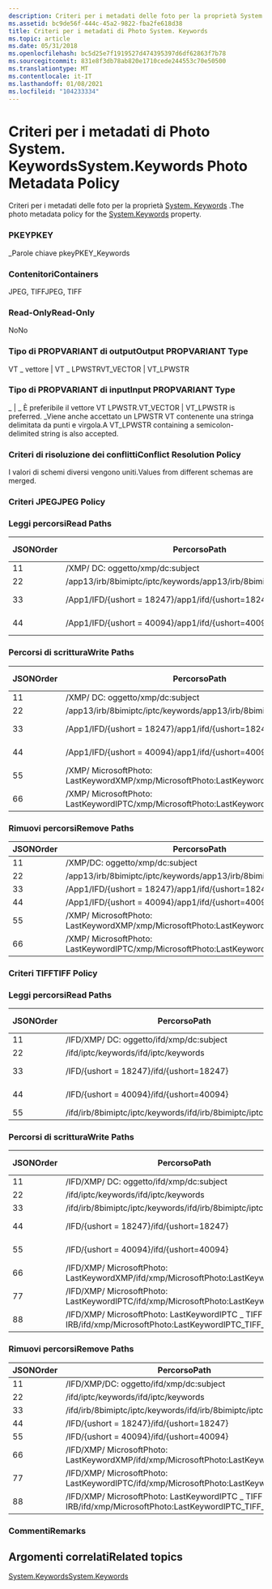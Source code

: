 ```yaml
---
description: Criteri per i metadati delle foto per la proprietà System. keywords.
ms.assetid: bc9de56f-444c-45a2-9822-fba2fe618d38
title: Criteri per i metadati di Photo System. Keywords
ms.topic: article
ms.date: 05/31/2018
ms.openlocfilehash: bc5d25e7f1919527d474395397d6df62863f7b78
ms.sourcegitcommit: 831e8f3db78ab820e1710cede244553c70e50500
ms.translationtype: MT
ms.contentlocale: it-IT
ms.lasthandoff: 01/08/2021
ms.locfileid: "104233334"
---
```

# <a name="systemkeywords-photo-metadata-policy"></a><span data-ttu-id="d3d45-103">Criteri per i metadati di Photo System. Keywords</span><span class="sxs-lookup"><span data-stu-id="d3d45-103">System.Keywords Photo Metadata Policy</span></span>

<span data-ttu-id="d3d45-104">Criteri per i metadati delle foto per la proprietà [System. Keywords](../properties/props-system-keywords.md) .</span><span class="sxs-lookup"><span data-stu-id="d3d45-104">The photo metadata policy for the [System.Keywords](../properties/props-system-keywords.md) property.</span></span>

### <a name="pkey"></a><span data-ttu-id="d3d45-105">PKEY</span><span class="sxs-lookup"><span data-stu-id="d3d45-105">PKEY</span></span>

<span data-ttu-id="d3d45-106">\_Parole chiave pkey</span><span class="sxs-lookup"><span data-stu-id="d3d45-106">PKEY\_Keywords</span></span>

### <a name="containers"></a><span data-ttu-id="d3d45-107">Contenitori</span><span class="sxs-lookup"><span data-stu-id="d3d45-107">Containers</span></span>

<span data-ttu-id="d3d45-108">JPEG, TIFF</span><span class="sxs-lookup"><span data-stu-id="d3d45-108">JPEG, TIFF</span></span>

### <a name="read-only"></a><span data-ttu-id="d3d45-109">Read-Only</span><span class="sxs-lookup"><span data-stu-id="d3d45-109">Read-Only</span></span>

<span data-ttu-id="d3d45-110">No</span><span class="sxs-lookup"><span data-stu-id="d3d45-110">No</span></span>

### <a name="output-propvariant-type"></a><span data-ttu-id="d3d45-111">Tipo di PROPVARIANT di output</span><span class="sxs-lookup"><span data-stu-id="d3d45-111">Output PROPVARIANT Type</span></span>

<span data-ttu-id="d3d45-112">VT \_ vettore \| VT \_ LPWSTR</span><span class="sxs-lookup"><span data-stu-id="d3d45-112">VT\_VECTOR \| VT\_LPWSTR</span></span>

### <a name="input-propvariant-type"></a><span data-ttu-id="d3d45-113">Tipo di PROPVARIANT di input</span><span class="sxs-lookup"><span data-stu-id="d3d45-113">Input PROPVARIANT Type</span></span>

<span data-ttu-id="d3d45-114">\_ \| \_ È preferibile il vettore VT LPWSTR.</span><span class="sxs-lookup"><span data-stu-id="d3d45-114">VT\_VECTOR \| VT\_LPWSTR is preferred.</span></span> <span data-ttu-id="d3d45-115">\_Viene anche accettato un LPWSTR VT contenente una stringa delimitata da punti e virgola.</span><span class="sxs-lookup"><span data-stu-id="d3d45-115">A VT\_LPWSTR containing a semicolon-delimited string is also accepted.</span></span>

### <a name="conflict-resolution-policy"></a><span data-ttu-id="d3d45-116">Criteri di risoluzione dei conflitti</span><span class="sxs-lookup"><span data-stu-id="d3d45-116">Conflict Resolution Policy</span></span>

<span data-ttu-id="d3d45-117">I valori di schemi diversi vengono uniti.</span><span class="sxs-lookup"><span data-stu-id="d3d45-117">Values from different schemas are merged.</span></span>

### <a name="jpeg-policy"></a><span data-ttu-id="d3d45-118">Criteri JPEG</span><span class="sxs-lookup"><span data-stu-id="d3d45-118">JPEG Policy</span></span>

### <a name="read-paths"></a><span data-ttu-id="d3d45-119">Leggi percorsi</span><span class="sxs-lookup"><span data-stu-id="d3d45-119">Read Paths</span></span>



| <span data-ttu-id="d3d45-120">JSON</span><span class="sxs-lookup"><span data-stu-id="d3d45-120">Order</span></span> | <span data-ttu-id="d3d45-121">Percorso</span><span class="sxs-lookup"><span data-stu-id="d3d45-121">Path</span></span>                              | <span data-ttu-id="d3d45-122">Formato disco</span><span class="sxs-lookup"><span data-stu-id="d3d45-122">Disk Format</span></span>    |
|-------|-----------------------------------|----------------|
| <span data-ttu-id="d3d45-123">1</span><span class="sxs-lookup"><span data-stu-id="d3d45-123">1</span></span>     | <span data-ttu-id="d3d45-124">/XMP/ <xmpbag> DC: oggetto</span><span class="sxs-lookup"><span data-stu-id="d3d45-124">/xmp/<xmpbag>dc:subject</span></span>     | <span data-ttu-id="d3d45-125">unicode</span><span class="sxs-lookup"><span data-stu-id="d3d45-125">unicode</span></span>        |
| <span data-ttu-id="d3d45-126">2</span><span class="sxs-lookup"><span data-stu-id="d3d45-126">2</span></span>     | <span data-ttu-id="d3d45-127">/app13/irb/8bimiptc/iptc/keywords</span><span class="sxs-lookup"><span data-stu-id="d3d45-127">/app13/irb/8bimiptc/iptc/keywords</span></span> |                |
| <span data-ttu-id="d3d45-128">3</span><span class="sxs-lookup"><span data-stu-id="d3d45-128">3</span></span>     | <span data-ttu-id="d3d45-129">/App1/IFD/{ushort = 18247}</span><span class="sxs-lookup"><span data-stu-id="d3d45-129">/app1/ifd/{ushort=18247}</span></span>          | <span data-ttu-id="d3d45-130">\_byte Unicode</span><span class="sxs-lookup"><span data-stu-id="d3d45-130">unicode\_bytes</span></span> |
| <span data-ttu-id="d3d45-131">4</span><span class="sxs-lookup"><span data-stu-id="d3d45-131">4</span></span>     | <span data-ttu-id="d3d45-132">/App1/IFD/{ushort = 40094}</span><span class="sxs-lookup"><span data-stu-id="d3d45-132">/app1/ifd/{ushort=40094}</span></span>          | <span data-ttu-id="d3d45-133">\_byte Unicode</span><span class="sxs-lookup"><span data-stu-id="d3d45-133">unicode\_bytes</span></span> |



 

### <a name="write-paths"></a><span data-ttu-id="d3d45-134">Percorsi di scrittura</span><span class="sxs-lookup"><span data-stu-id="d3d45-134">Write Paths</span></span>



| <span data-ttu-id="d3d45-135">JSON</span><span class="sxs-lookup"><span data-stu-id="d3d45-135">Order</span></span> | <span data-ttu-id="d3d45-136">Percorso</span><span class="sxs-lookup"><span data-stu-id="d3d45-136">Path</span></span>                                              | <span data-ttu-id="d3d45-137">Formato disco</span><span class="sxs-lookup"><span data-stu-id="d3d45-137">Disk Format</span></span>    |
|-------|---------------------------------------------------|----------------|
| <span data-ttu-id="d3d45-138">1</span><span class="sxs-lookup"><span data-stu-id="d3d45-138">1</span></span>     | <span data-ttu-id="d3d45-139">/XMP/ <xmpbag> DC: oggetto</span><span class="sxs-lookup"><span data-stu-id="d3d45-139">/xmp/<xmpbag>dc:subject</span></span>                     | <span data-ttu-id="d3d45-140">unicode</span><span class="sxs-lookup"><span data-stu-id="d3d45-140">unicode</span></span>        |
| <span data-ttu-id="d3d45-141">2</span><span class="sxs-lookup"><span data-stu-id="d3d45-141">2</span></span>     | <span data-ttu-id="d3d45-142">/app13/irb/8bimiptc/iptc/keywords</span><span class="sxs-lookup"><span data-stu-id="d3d45-142">/app13/irb/8bimiptc/iptc/keywords</span></span>                 |                |
| <span data-ttu-id="d3d45-143">3</span><span class="sxs-lookup"><span data-stu-id="d3d45-143">3</span></span>     | <span data-ttu-id="d3d45-144">/App1/IFD/{ushort = 18247}</span><span class="sxs-lookup"><span data-stu-id="d3d45-144">/app1/ifd/{ushort=18247}</span></span>                          | <span data-ttu-id="d3d45-145">\_byte Unicode</span><span class="sxs-lookup"><span data-stu-id="d3d45-145">unicode\_bytes</span></span> |
| <span data-ttu-id="d3d45-146">4</span><span class="sxs-lookup"><span data-stu-id="d3d45-146">4</span></span>     | <span data-ttu-id="d3d45-147">/App1/IFD/{ushort = 40094}</span><span class="sxs-lookup"><span data-stu-id="d3d45-147">/app1/ifd/{ushort=40094}</span></span>                          | <span data-ttu-id="d3d45-148">\_byte Unicode</span><span class="sxs-lookup"><span data-stu-id="d3d45-148">unicode\_bytes</span></span> |
| <span data-ttu-id="d3d45-149">5</span><span class="sxs-lookup"><span data-stu-id="d3d45-149">5</span></span>     | <span data-ttu-id="d3d45-150">/XMP/ <xmpbag> MicrosoftPhoto: LastKeywordXMP</span><span class="sxs-lookup"><span data-stu-id="d3d45-150">/xmp/<xmpbag>MicrosoftPhoto:LastKeywordXMP</span></span>  | <span data-ttu-id="d3d45-151">unicode</span><span class="sxs-lookup"><span data-stu-id="d3d45-151">unicode</span></span>        |
| <span data-ttu-id="d3d45-152">6</span><span class="sxs-lookup"><span data-stu-id="d3d45-152">6</span></span>     | <span data-ttu-id="d3d45-153">/XMP/ <xmpbag> MicrosoftPhoto: LastKeywordIPTC</span><span class="sxs-lookup"><span data-stu-id="d3d45-153">/xmp/<xmpbag>MicrosoftPhoto:LastKeywordIPTC</span></span> | <span data-ttu-id="d3d45-154">unicode</span><span class="sxs-lookup"><span data-stu-id="d3d45-154">unicode</span></span>        |



 

### <a name="remove-paths"></a><span data-ttu-id="d3d45-155">Rimuovi percorsi</span><span class="sxs-lookup"><span data-stu-id="d3d45-155">Remove Paths</span></span>



| <span data-ttu-id="d3d45-156">JSON</span><span class="sxs-lookup"><span data-stu-id="d3d45-156">Order</span></span> | <span data-ttu-id="d3d45-157">Percorso</span><span class="sxs-lookup"><span data-stu-id="d3d45-157">Path</span></span>                                              |
|-------|---------------------------------------------------|
| <span data-ttu-id="d3d45-158">1</span><span class="sxs-lookup"><span data-stu-id="d3d45-158">1</span></span>     | <span data-ttu-id="d3d45-159">/XMP/DC: oggetto</span><span class="sxs-lookup"><span data-stu-id="d3d45-159">/xmp/dc:subject</span></span>                                   |
| <span data-ttu-id="d3d45-160">2</span><span class="sxs-lookup"><span data-stu-id="d3d45-160">2</span></span>     | <span data-ttu-id="d3d45-161">/app13/irb/8bimiptc/iptc/keywords</span><span class="sxs-lookup"><span data-stu-id="d3d45-161">/app13/irb/8bimiptc/iptc/keywords</span></span>                 |
| <span data-ttu-id="d3d45-162">3</span><span class="sxs-lookup"><span data-stu-id="d3d45-162">3</span></span>     | <span data-ttu-id="d3d45-163">/App1/IFD/{ushort = 18247}</span><span class="sxs-lookup"><span data-stu-id="d3d45-163">/app1/ifd/{ushort=18247}</span></span>                          |
| <span data-ttu-id="d3d45-164">4</span><span class="sxs-lookup"><span data-stu-id="d3d45-164">4</span></span>     | <span data-ttu-id="d3d45-165">/App1/IFD/{ushort = 40094}</span><span class="sxs-lookup"><span data-stu-id="d3d45-165">/app1/ifd/{ushort=40094}</span></span>                          |
| <span data-ttu-id="d3d45-166">5</span><span class="sxs-lookup"><span data-stu-id="d3d45-166">5</span></span>     | <span data-ttu-id="d3d45-167">/XMP/ <xmpbag> MicrosoftPhoto: LastKeywordXMP</span><span class="sxs-lookup"><span data-stu-id="d3d45-167">/xmp/<xmpbag>MicrosoftPhoto:LastKeywordXMP</span></span>  |
| <span data-ttu-id="d3d45-168">6</span><span class="sxs-lookup"><span data-stu-id="d3d45-168">6</span></span>     | <span data-ttu-id="d3d45-169">/XMP/ <xmpbag> MicrosoftPhoto: LastKeywordIPTC</span><span class="sxs-lookup"><span data-stu-id="d3d45-169">/xmp/<xmpbag>MicrosoftPhoto:LastKeywordIPTC</span></span> |



 

### <a name="tiff-policy"></a><span data-ttu-id="d3d45-170">Criteri TIFF</span><span class="sxs-lookup"><span data-stu-id="d3d45-170">TIFF Policy</span></span>

### <a name="read-paths"></a><span data-ttu-id="d3d45-171">Leggi percorsi</span><span class="sxs-lookup"><span data-stu-id="d3d45-171">Read Paths</span></span>



| <span data-ttu-id="d3d45-172">JSON</span><span class="sxs-lookup"><span data-stu-id="d3d45-172">Order</span></span> | <span data-ttu-id="d3d45-173">Percorso</span><span class="sxs-lookup"><span data-stu-id="d3d45-173">Path</span></span>                              | <span data-ttu-id="d3d45-174">Formato disco</span><span class="sxs-lookup"><span data-stu-id="d3d45-174">Disk Format</span></span>    |
|-------|-----------------------------------|----------------|
| <span data-ttu-id="d3d45-175">1</span><span class="sxs-lookup"><span data-stu-id="d3d45-175">1</span></span>     | <span data-ttu-id="d3d45-176">/IFD/XMP/ <xmpbag> DC: oggetto</span><span class="sxs-lookup"><span data-stu-id="d3d45-176">/ifd/xmp/<xmpbag>dc:subject</span></span> | <span data-ttu-id="d3d45-177">unicode</span><span class="sxs-lookup"><span data-stu-id="d3d45-177">unicode</span></span>        |
| <span data-ttu-id="d3d45-178">2</span><span class="sxs-lookup"><span data-stu-id="d3d45-178">2</span></span>     | <span data-ttu-id="d3d45-179">/ifd/iptc/keywords</span><span class="sxs-lookup"><span data-stu-id="d3d45-179">/ifd/iptc/keywords</span></span>                |                |
| <span data-ttu-id="d3d45-180">3</span><span class="sxs-lookup"><span data-stu-id="d3d45-180">3</span></span>     | <span data-ttu-id="d3d45-181">/IFD/{ushort = 18247}</span><span class="sxs-lookup"><span data-stu-id="d3d45-181">/ifd/{ushort=18247}</span></span>               | <span data-ttu-id="d3d45-182">\_byte Unicode</span><span class="sxs-lookup"><span data-stu-id="d3d45-182">unicode\_bytes</span></span> |
| <span data-ttu-id="d3d45-183">4</span><span class="sxs-lookup"><span data-stu-id="d3d45-183">4</span></span>     | <span data-ttu-id="d3d45-184">/IFD/{ushort = 40094}</span><span class="sxs-lookup"><span data-stu-id="d3d45-184">/ifd/{ushort=40094}</span></span>               | <span data-ttu-id="d3d45-185">\_byte Unicode</span><span class="sxs-lookup"><span data-stu-id="d3d45-185">unicode\_bytes</span></span> |
| <span data-ttu-id="d3d45-186">5</span><span class="sxs-lookup"><span data-stu-id="d3d45-186">5</span></span>     | <span data-ttu-id="d3d45-187">/ifd/irb/8bimiptc/iptc/keywords</span><span class="sxs-lookup"><span data-stu-id="d3d45-187">/ifd/irb/8bimiptc/iptc/keywords</span></span>   |                |



 

### <a name="write-paths"></a><span data-ttu-id="d3d45-188">Percorsi di scrittura</span><span class="sxs-lookup"><span data-stu-id="d3d45-188">Write Paths</span></span>



| <span data-ttu-id="d3d45-189">JSON</span><span class="sxs-lookup"><span data-stu-id="d3d45-189">Order</span></span> | <span data-ttu-id="d3d45-190">Percorso</span><span class="sxs-lookup"><span data-stu-id="d3d45-190">Path</span></span>                                                             | <span data-ttu-id="d3d45-191">Formato disco</span><span class="sxs-lookup"><span data-stu-id="d3d45-191">Disk Format</span></span>    |
|-------|------------------------------------------------------------------|----------------|
| <span data-ttu-id="d3d45-192">1</span><span class="sxs-lookup"><span data-stu-id="d3d45-192">1</span></span>     | <span data-ttu-id="d3d45-193">/IFD/XMP/ <xmpbag> DC: oggetto</span><span class="sxs-lookup"><span data-stu-id="d3d45-193">/ifd/xmp/<xmpbag>dc:subject</span></span>                                | <span data-ttu-id="d3d45-194">unicode</span><span class="sxs-lookup"><span data-stu-id="d3d45-194">unicode</span></span>        |
| <span data-ttu-id="d3d45-195">2</span><span class="sxs-lookup"><span data-stu-id="d3d45-195">2</span></span>     | <span data-ttu-id="d3d45-196">/ifd/iptc/keywords</span><span class="sxs-lookup"><span data-stu-id="d3d45-196">/ifd/iptc/keywords</span></span>                                               |                |
| <span data-ttu-id="d3d45-197">3</span><span class="sxs-lookup"><span data-stu-id="d3d45-197">3</span></span>     | <span data-ttu-id="d3d45-198">/ifd/irb/8bimiptc/iptc/keywords</span><span class="sxs-lookup"><span data-stu-id="d3d45-198">/ifd/irb/8bimiptc/iptc/keywords</span></span>                                  |                |
| <span data-ttu-id="d3d45-199">4</span><span class="sxs-lookup"><span data-stu-id="d3d45-199">4</span></span>     | <span data-ttu-id="d3d45-200">/IFD/{ushort = 18247}</span><span class="sxs-lookup"><span data-stu-id="d3d45-200">/ifd/{ushort=18247}</span></span>                                              | <span data-ttu-id="d3d45-201">\_byte Unicode</span><span class="sxs-lookup"><span data-stu-id="d3d45-201">unicode\_bytes</span></span> |
| <span data-ttu-id="d3d45-202">5</span><span class="sxs-lookup"><span data-stu-id="d3d45-202">5</span></span>     | <span data-ttu-id="d3d45-203">/IFD/{ushort = 40094}</span><span class="sxs-lookup"><span data-stu-id="d3d45-203">/ifd/{ushort=40094}</span></span>                                              | <span data-ttu-id="d3d45-204">\_byte Unicode</span><span class="sxs-lookup"><span data-stu-id="d3d45-204">unicode\_bytes</span></span> |
| <span data-ttu-id="d3d45-205">6</span><span class="sxs-lookup"><span data-stu-id="d3d45-205">6</span></span>     | <span data-ttu-id="d3d45-206">/IFD/XMP/ <xmpbag> MicrosoftPhoto: LastKeywordXMP</span><span class="sxs-lookup"><span data-stu-id="d3d45-206">/ifd/xmp/<xmpbag>MicrosoftPhoto:LastKeywordXMP</span></span>             | <span data-ttu-id="d3d45-207">unicode</span><span class="sxs-lookup"><span data-stu-id="d3d45-207">unicode</span></span>        |
| <span data-ttu-id="d3d45-208">7</span><span class="sxs-lookup"><span data-stu-id="d3d45-208">7</span></span>     | <span data-ttu-id="d3d45-209">/IFD/XMP/ <xmpbag> MicrosoftPhoto: LastKeywordIPTC</span><span class="sxs-lookup"><span data-stu-id="d3d45-209">/ifd/xmp/<xmpbag>MicrosoftPhoto:LastKeywordIPTC</span></span>            | <span data-ttu-id="d3d45-210">unicode</span><span class="sxs-lookup"><span data-stu-id="d3d45-210">unicode</span></span>        |
| <span data-ttu-id="d3d45-211">8</span><span class="sxs-lookup"><span data-stu-id="d3d45-211">8</span></span>     | <span data-ttu-id="d3d45-212">/IFD/XMP/ <xmpbag> MicrosoftPhoto: LastKeywordIPTC \_ TIFF \_ IRB</span><span class="sxs-lookup"><span data-stu-id="d3d45-212">/ifd/xmp/<xmpbag>MicrosoftPhoto:LastKeywordIPTC\_TIFF\_IRB</span></span> | <span data-ttu-id="d3d45-213">unicode</span><span class="sxs-lookup"><span data-stu-id="d3d45-213">unicode</span></span>        |



 

### <a name="remove-paths"></a><span data-ttu-id="d3d45-214">Rimuovi percorsi</span><span class="sxs-lookup"><span data-stu-id="d3d45-214">Remove Paths</span></span>



| <span data-ttu-id="d3d45-215">JSON</span><span class="sxs-lookup"><span data-stu-id="d3d45-215">Order</span></span> | <span data-ttu-id="d3d45-216">Percorso</span><span class="sxs-lookup"><span data-stu-id="d3d45-216">Path</span></span>                                                             |
|-------|------------------------------------------------------------------|
| <span data-ttu-id="d3d45-217">1</span><span class="sxs-lookup"><span data-stu-id="d3d45-217">1</span></span>     | <span data-ttu-id="d3d45-218">/IFD/XMP/DC: oggetto</span><span class="sxs-lookup"><span data-stu-id="d3d45-218">/ifd/xmp/dc:subject</span></span>                                              |
| <span data-ttu-id="d3d45-219">2</span><span class="sxs-lookup"><span data-stu-id="d3d45-219">2</span></span>     | <span data-ttu-id="d3d45-220">/ifd/iptc/keywords</span><span class="sxs-lookup"><span data-stu-id="d3d45-220">/ifd/iptc/keywords</span></span>                                               |
| <span data-ttu-id="d3d45-221">3</span><span class="sxs-lookup"><span data-stu-id="d3d45-221">3</span></span>     | <span data-ttu-id="d3d45-222">/ifd/irb/8bimiptc/iptc/keywords</span><span class="sxs-lookup"><span data-stu-id="d3d45-222">/ifd/irb/8bimiptc/iptc/keywords</span></span>                                  |
| <span data-ttu-id="d3d45-223">4</span><span class="sxs-lookup"><span data-stu-id="d3d45-223">4</span></span>     | <span data-ttu-id="d3d45-224">/IFD/{ushort = 18247}</span><span class="sxs-lookup"><span data-stu-id="d3d45-224">/ifd/{ushort=18247}</span></span>                                              |
| <span data-ttu-id="d3d45-225">5</span><span class="sxs-lookup"><span data-stu-id="d3d45-225">5</span></span>     | <span data-ttu-id="d3d45-226">/IFD/{ushort = 40094}</span><span class="sxs-lookup"><span data-stu-id="d3d45-226">/ifd/{ushort=40094}</span></span>                                              |
| <span data-ttu-id="d3d45-227">6</span><span class="sxs-lookup"><span data-stu-id="d3d45-227">6</span></span>     | <span data-ttu-id="d3d45-228">/IFD/XMP/ <xmpbag> MicrosoftPhoto: LastKeywordXMP</span><span class="sxs-lookup"><span data-stu-id="d3d45-228">/ifd/xmp/<xmpbag>MicrosoftPhoto:LastKeywordXMP</span></span>             |
| <span data-ttu-id="d3d45-229">7</span><span class="sxs-lookup"><span data-stu-id="d3d45-229">7</span></span>     | <span data-ttu-id="d3d45-230">/IFD/XMP/ <xmpbag> MicrosoftPhoto: LastKeywordIPTC</span><span class="sxs-lookup"><span data-stu-id="d3d45-230">/ifd/xmp/<xmpbag>MicrosoftPhoto:LastKeywordIPTC</span></span>            |
| <span data-ttu-id="d3d45-231">8</span><span class="sxs-lookup"><span data-stu-id="d3d45-231">8</span></span>     | <span data-ttu-id="d3d45-232">/IFD/XMP/ <xmpbag> MicrosoftPhoto: LastKeywordIPTC \_ TIFF \_ IRB</span><span class="sxs-lookup"><span data-stu-id="d3d45-232">/ifd/xmp/<xmpbag>MicrosoftPhoto:LastKeywordIPTC\_TIFF\_IRB</span></span> |



 

### <a name="remarks"></a><span data-ttu-id="d3d45-233">Commenti</span><span class="sxs-lookup"><span data-stu-id="d3d45-233">Remarks</span></span>

## <a name="related-topics"></a><span data-ttu-id="d3d45-234">Argomenti correlati</span><span class="sxs-lookup"><span data-stu-id="d3d45-234">Related topics</span></span>

<dl> <dt>

[<span data-ttu-id="d3d45-235">System.Keywords</span><span class="sxs-lookup"><span data-stu-id="d3d45-235">System.Keywords</span></span>](../properties/props-system-keywords.md)
</dt> </dl>

 

 
